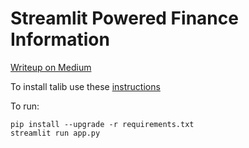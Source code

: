 # Streamlit Powered Finance Information

[Writeup on Medium](https://towardsdatascience.com/creating-a-finance-web-app-in-3-minutes-8273d56a39f8)

To install talib use these [instructions](https://blog.quantinsti.com/install-ta-lib-python/)

To run:
```
pip install --upgrade -r requirements.txt
streamlit run app.py
```